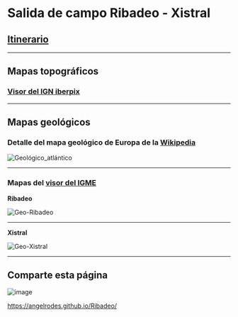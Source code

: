 # Salida de campo Ribadeo - Xistral

## [Itinerario](https://github.com/angelrodes/angelrodes.github.io/raw/main/Ribadeo/Guia_saida_campo_Itinerario_XeoF%C3%ADsica_Territorio.pdf)

---

## Mapas topográficos

### [Visor del IGN iberpix](https://www.ign.es/iberpix/visor/)

---

## Mapas geológicos

### Detalle del mapa geológico de Europa de la [Wikipedia](https://commons.wikimedia.org/wiki/File:Europe_geological_map-fr.jpg)

![Geológico_atlántico](https://user-images.githubusercontent.com/53089531/198346312-fb6494d7-dc3b-495b-8a95-e2c79817c36b.jpeg)

<!---

## [Serie MAGNA](https://info.igme.es/cartografiadigital/geologica/Magna50.aspx#busqueda)

### Hoja 119

![Magna_119](https://user-images.githubusercontent.com/53089531/198353275-3cb9f769-56ef-4451-8e27-67f8f8358e17.png)

![Magna_119_leyenda_1](https://user-images.githubusercontent.com/53089531/198353305-19130f83-66a6-4e50-8a0a-86637765c22c.png)
![Magna_119_leyenda_2](https://user-images.githubusercontent.com/53089531/198353331-022bc038-9afb-430a-b0f7-50ceba6fa870.png)
![Magna_119_leyenda_3](https://user-images.githubusercontent.com/53089531/198353342-64fb386f-134c-4bd5-bc2d-fd7320d2adb5.png)
![Magna_119_leyenda_4](https://user-images.githubusercontent.com/53089531/198353365-7be1a9ae-534c-45ee-8139-cc911f5c5fcc.png)

### Hoja 93

![Magna_93](https://user-images.githubusercontent.com/53089531/198354222-2dd93678-a953-4ab8-b31c-d3fc6ad5df6f.png)

![Magna_93_leyenda_1](https://user-images.githubusercontent.com/53089531/198354275-3a7858e8-50cd-4e9c-8b38-5ee8c67afe65.png)
![Magna_93_leyenda_2](https://user-images.githubusercontent.com/53089531/198354304-aef03560-5761-496d-b697-c52ec2f3b586.png)
![Magna_93_leyenda_3](https://user-images.githubusercontent.com/53089531/198354321-82b71da5-462b-4c6b-a945-b67d2e3c43c0.png)

--->

---

### Mapas del [visor del IGME](https://info.igme.es/visor/)

**Ribadeo**

![Geo-Ribadeo](https://user-images.githubusercontent.com/53089531/235997440-fe855cbf-8ec3-44b1-a837-0aa88ef35dea.jpg)

---

**Xistral**

![Geo-Xistral](https://user-images.githubusercontent.com/53089531/235997521-734b4b61-92bd-4976-8a64-23cb282b9ea8.jpg)

---

## Comparte esta página

![image](https://user-images.githubusercontent.com/53089531/235998929-796a1841-0748-49f2-8c59-e56aefc3e0e9.png)

https://angelrodes.github.io/Ribadeo/

